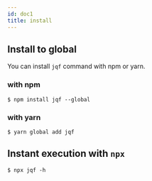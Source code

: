 ```yaml
---
id: doc1
title: install
---
```


## Install to global

You can install `jqf` command with npm or yarn.

### with npm

```shell
$ npm install jqf --global
```

### with yarn

```shell
$ yarn global add jqf
```

## Instant execution with `npx`

```shell
$ npx jqf -h
```
